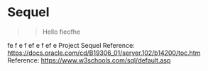 # Sequel
>> Hello fieofhe

fe
f
e
f
ef
e
f
ef
e
Project Sequel
Reference: https://docs.oracle.com/cd/B19306_01/server.102/b14200/toc.htm <br>
Reference: https://www.w3schools.com/sql/default.asp
